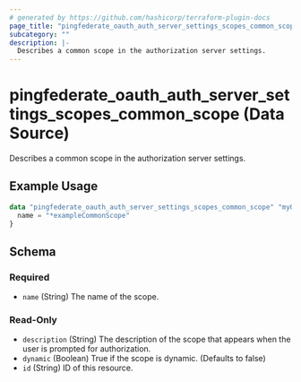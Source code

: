 ```yaml
---
# generated by https://github.com/hashicorp/terraform-plugin-docs
page_title: "pingfederate_oauth_auth_server_settings_scopes_common_scope Data Source - terraform-provider-pingfederate"
subcategory: ""
description: |-
  Describes a common scope in the authorization server settings.
---
```


# pingfederate_oauth_auth_server_settings_scopes_common_scope (Data Source)

Describes a common scope in the authorization server settings.

## Example Usage

```terraform
data "pingfederate_oauth_auth_server_settings_scopes_common_scope" "myOauthAuthServerSettingsScopesCommonScope" {
  name = "*exampleCommonScope"
}
```

<!-- schema generated by tfplugindocs -->
## Schema

### Required

- `name` (String) The name of the scope.

### Read-Only

- `description` (String) The description of the scope that appears when the user is prompted for authorization.
- `dynamic` (Boolean) True if the scope is dynamic. (Defaults to false)
- `id` (String) ID of this resource.
